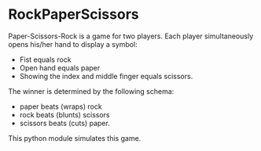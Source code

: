 RockPaperScissors
=====

Paper-Scissors-Rock is a game for two players. Each player simultaneously opens his/her hand to display a symbol:
* Fist equals rock
* Open hand equals paper
* Showing the index and middle finger equals scissors.

The winner is determined by the following schema:
* paper beats (wraps) rock
* rock beats (blunts) scissors
* scissors beats (cuts) paper.

This python module simulates this game.
